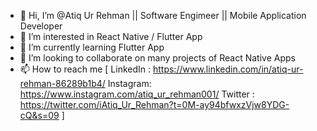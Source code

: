 - 👋 Hi, I’m @Atiq Ur Rehman || Software Engimeer || Mobile Application Developer
- 👀 I’m interested in React Native / Flutter App
- 🌱 I’m currently learning Flutter App
- 💞️ I’m looking to collaborate on many projects of React Native Apps 
- 📫 How to reach me [
LinkedIn : https://www.linkedin.com/in/atiq-ur-rehman-86289b1b4/
Instagram: https://www.instagram.com/atiq_ur_rehman001/
Twitter : https://twitter.com/iAtiq_Ur_Rehman?t=0M-ay94bfwxzVjw8YDG-cQ&s=09
 ]
<!---
AtiqDevExpert/AtiqDevExpert is a ✨ special ✨ repository because its `README.md` (this file) appears on your GitHub profile.
You can click the Preview link to take a look at your changes.
--->
